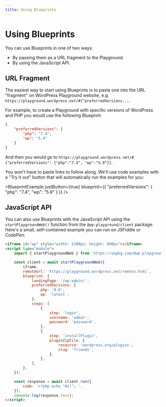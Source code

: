 ```yaml
---
title: Using Blueprints
---
```


# Using Blueprints

You can use Blueprints in one of two ways:

-   By passing them as a URL fragment to the Playground.
-   By using the JavaScript API.

## URL Fragment

The easiest way to start using Blueprints is to paste one into the URL "fragment" on WordPress Playground website, e.g. `https://playground.wordpress.net/#{"preferredVersions...`.

For example, to create a Playground with specific versions of WordPress and PHP you would use the following Blueprint:

```json
{
	"preferredVersions": {
		"php": "7.4",
		"wp": "5.9"
	}
}
```

And then you would go to
`https://playground.wordpress.net/#{"preferredVersions": {"php":"7.4", "wp":"5.9"}}`.

You won't have to paste links to follow along. We'll use code examples with a "Try it out" button that will automatically run the examples for you:

<BlueprintExample justButton={true} blueprint={{
	"preferredVersions": {
		"php": "7.4",
		"wp": "5.9"
	}
}} />

## JavaScript API

You can also use Blueprints with the JavaScript API using the `startPlaygroundWeb()` function from the `@wp-playground/client` package. Here's a small, self-contained example you can run on JSFiddle or CodePen:

```html
<iframe id="wp" style="width: 1200px; height: 800px"></iframe>
<script type="module">
	import { startPlaygroundWeb } from 'https://unpkg.com/@wp-playground/client/index.js';

	const client = await startPlaygroundWeb({
		iframe,
		remoteUrl: `https://playground.wordpress.net/remote.html`,
		blueprint: {
			landingPage: '/wp-admin/',
			preferredVersions: {
				php: '8.0',
				wp: 'latest',
			},
			steps: [
				{
					step: 'login',
					username: 'admin',
					password: 'password',
				},
				{
					step: 'installPlugin',
					pluginZipFile: {
						resource: 'wordpress.org/plugins',
						slug: 'friends',
					},
				},
			],
		},
	});

	const response = await client.run({
		code: '<?php echo "Hi!"; ',
	});
	console.log(response.text);
</script>
```
